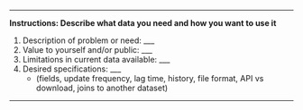 ___


**Instructions: Describe what data you need and how you want to use it**

1. Description of problem or need: ___
2. Value to yourself and/or public: ___
3. Limitations in current data available: ___
4. Desired specifications: ___ 
   - (fields, update frequency, lag time, history, file format, API vs download, joins to another dataset)


___
